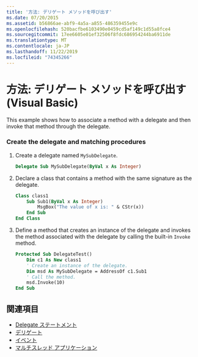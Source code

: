 ```yaml
---
title: '方法: デリゲート メソッドを呼び出す'
ms.date: 07/20/2015
ms.assetid: b56866ae-abf9-4a5a-a855-486359455e9c
ms.openlocfilehash: 520bacfbe6103490e0459cd5af149c1d55a8fce4
ms.sourcegitcommit: 17ee6605e01ef32506f8fdc686954244ba6911de
ms.translationtype: MT
ms.contentlocale: ja-JP
ms.lasthandoff: 11/22/2019
ms.locfileid: "74345266"
---
```

# <a name="how-to-invoke-a-delegate-method-visual-basic"></a>方法: デリゲート メソッドを呼び出す (Visual Basic)

This example shows how to associate a method with a delegate and then invoke that method through the delegate.

### <a name="create-the-delegate-and-matching-procedures"></a>Create the delegate and matching procedures

1. Create a delegate named `MySubDelegate`.

    ```vb
    Delegate Sub MySubDelegate(ByVal x As Integer)
    ```

2. Declare a class that contains a method with the same signature as the delegate.

    ```vb
    Class class1
        Sub Sub1(ByVal x As Integer)
            MsgBox("The value of x is: " & CStr(x))
        End Sub
    End Class
    ```

3. Define a method that creates an instance of the delegate and invokes the method associated with the delegate by calling the built-in `Invoke` method.

    ```vb
    Protected Sub DelegateTest()
        Dim c1 As New class1
        ' Create an instance of the delegate.
        Dim msd As MySubDelegate = AddressOf c1.Sub1
        ' Call the method.
        msd.Invoke(10)
    End Sub
    ```

## <a name="see-also"></a>関連項目

- [Delegate ステートメント](../../../../visual-basic/language-reference/statements/delegate-statement.md)
- [デリゲート](../../../../visual-basic/programming-guide/language-features/delegates/index.md)
- [イベント](../../../../visual-basic/programming-guide/language-features/events/index.md)
- [マルチスレッド アプリケーション](../../../../standard/threading/using-threads-and-threading.md)
